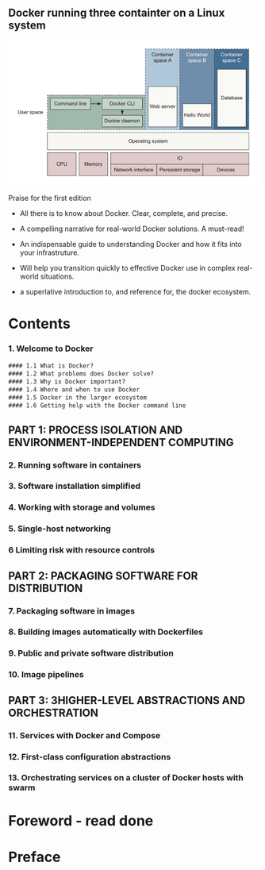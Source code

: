 ## Docker running three containter on a Linux system
![alt text](image/image.png)

Praise for the first edition

- All there is to know about Docker. Clear, complete, and precise.

- A compelling narrative for real-world Docker solutions. A must-read!

- An indispensable guide to understanding Docker and how it fits into your infrastruture.

- Will help you transition quickly to effective Docker use in complex real-world situations.

- a superlative introduction to, and reference for, the docker ecosystem.

# Contents
### 1. Welcome to Docker 
    #### 1.1 What is Docker?
    #### 1.2 What problems does Docker solve?
    #### 1.3 Why is Docker important?
    #### 1.4 Where and when to use Docker
    #### 1.5 Docker in the larger ecosystem
    #### 1.6 Getting help with the Docker command line

## PART 1: PROCESS ISOLATION AND ENVIRONMENT-INDEPENDENT COMPUTING
### 2. Running software in containers
### 3. Software installation simplified
### 4. Working with storage and volumes
### 5. Single-host networking
### 6 Limiting risk with resource controls

## PART 2: PACKAGING SOFTWARE FOR DISTRIBUTION
### 7. Packaging software in images
### 8. Building images automatically with Dockerfiles
### 9. Public and private software distribution
### 10. Image pipelines

## PART 3: 3HIGHER-LEVEL ABSTRACTIONS AND ORCHESTRATION

### 11. Services with Docker and Compose
### 12. First-class configuration abstractions
### 13. Orchestrating services on a cluster of Docker hosts with swarm

# Foreword - read done

# Preface



